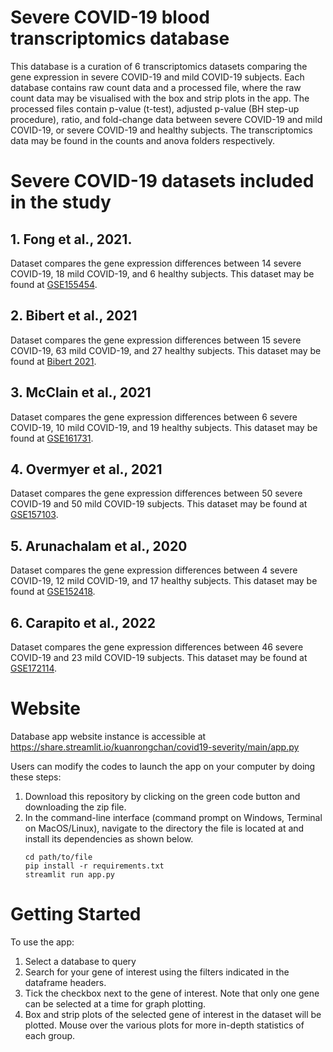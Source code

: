 # Severe COVID-19 blood transcriptomics database
This database is a curation of 6 transcriptomics datasets comparing the gene expression in severe COVID-19 and mild COVID-19 subjects. Each database contains raw count data and a processed file, where the raw count data may be visualised with the box and strip plots in the app. The processed files contain p-value (t-test), adjusted p-value (BH step-up procedure), ratio, and fold-change data between severe COVID-19 and mild COVID-19, or severe COVID-19 and healthy subjects. The transcriptomics data may be found in the counts and anova folders respectively.

# Severe COVID-19 datasets included in the study
## 1. Fong et al., 2021. 
Dataset compares the gene expression differences between 14 severe COVID-19, 18 mild COVID-19, and 6 healthy subjects.
This dataset may be found at [GSE155454](https://www.ncbi.nlm.nih.gov/geo/query/acc.cgi?acc=GSE155454).

## 2. Bibert et al., 2021
Dataset compares the gene expression differences between 15 severe COVID-19, 63 mild COVID-19, and 27 healthy subjects.
This dataset may be found at [Bibert 2021](http://dx.doi.org/10.17632/8wxhhykfnh.2).

## 3. McClain et al., 2021
Dataset compares the gene expression differences between 6 severe COVID-19, 10 mild COVID-19, and 19 healthy subjects.
This dataset may be found at [GSE161731](https://www.ncbi.nlm.nih.gov/geo/query/acc.cgi?acc=GSE161731).

## 4. Overmyer et al., 2021
Dataset compares the gene expression differences between 50 severe COVID-19 and 50 mild COVID-19 subjects.
This dataset may be found at [GSE157103](https://www.ncbi.nlm.nih.gov/geo/query/acc.cgi?acc=GSE157103).

## 5. Arunachalam et al., 2020
Dataset compares the gene expression differences between 4 severe COVID-19, 12 mild COVID-19, and 17 healthy subjects.
This dataset may be found at [GSE152418](https://www.ncbi.nlm.nih.gov/geo/query/acc.cgi?acc=GSE152418).


## 6. Carapito et al., 2022
Dataset compares the gene expression differences between 46 severe COVID-19 and 23 mild COVID-19 subjects. 
This dataset may be found at [GSE172114](https://www.ncbi.nlm.nih.gov/geo/query/acc.cgi?acc=GSE172114).


# Website
Database app website instance is accessible at https://share.streamlit.io/kuanrongchan/covid19-severity/main/app.py

Users can modify the codes to launch the app on your computer by doing these steps:

1. Download this repository by clicking on the green code button and downloading the zip file.
2. In the command-line interface (command prompt on Windows, Terminal on MacOS/Linux), navigate to the directory the file is located at and install its dependencies as shown below.
   ```
   cd path/to/file
   pip install -r requirements.txt
   streamlit run app.py
   ```

# Getting Started
To use the app:
1. Select a database to query
2. Search for your gene of interest using the filters indicated in the dataframe headers.
3. Tick the checkbox next to the gene of interest. Note that only one gene can be selected at a time for graph plotting.
4. Box and strip plots of the selected gene of interest in the dataset will be plotted. Mouse over the various plots for more in-depth statistics of each group.
